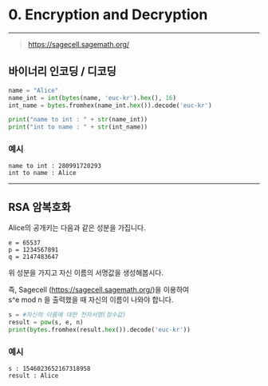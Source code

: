 # 0. Encryption and Decryption

---   

> https://sagecell.sagemath.org/

## 바이너리 인코딩 / 디코딩
```python
name = "Alice"
name_int = int(bytes(name, 'euc-kr').hex(), 16)
int_name = bytes.fromhex(name_int.hex()).decode('euc-kr')

print("name to int : " + str(name_int))
print("int to name : " + str(int_name))
```

### 예시  
    name to int : 280991720293
    int to name : Alice

---

## RSA 암복호화
Alice의 공개키는 다음과 같은 성분을 가집니다.
```
e = 65537  
p = 1234567891  
q = 2147483647
```

위 성분을 가지고 자신 이름의 서명값을 생성해봅시다.

즉, Sagecell (https://sagecell.sagemath.org/)을 이용하여  
s^e mod n 을 출력했을 때 자신의 이름이 나와야 합니다.

```python
s = #자신의 이름에 대한 전자서명(정수값)
result = pow(s, e, n)
print(bytes.fromhex(result.hex()).decode('euc-kr'))
```

### 예시
    s : 1546023652167318958
    result : Alice